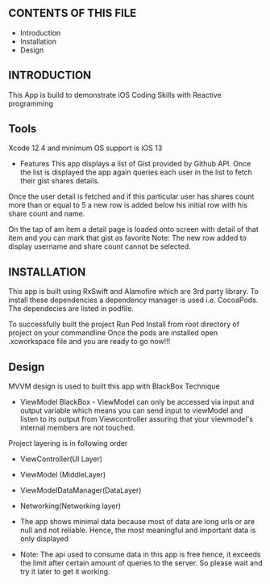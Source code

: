CONTENTS OF THIS FILE
---------------------
 * Introduction
 * Installation
 * Design


INTRODUCTION
------------

This App is build to demonstrate iOS Coding Skills with Reactive programming

## Tools

Xcode 12.4 and minimum OS support is iOS 13

* Features
This app displays a list of Gist provided by Github API. Once the list is displayed the app again queries each user in the list to fetch their gist shares details.

Once the user detail is fetched and if this particular user has shares count more than or equal to 5 a new row is added below his initial row with his share count and name.

On the tap of am item  a detail page is loaded onto screen with detail of that item and you can mark that gist as favorite
Note: The new row added to display username and share count cannot be selected.

INSTALLATION
------------
This app is built using RxSwift and Alamofire which are 3rd party library.
To install these dependencies a dependency manager is used i.e. CocoaPods. 
The dependecies are listed in podfile.

To successfully built the project Run Pod Install from root directory of project on your commandline 
Once the pods are installed open .xcworkspace file and you are ready to go now!!!


Design
-----------

MVVM design is used to built this app with BlackBox Technique

*  ViewModel BlackBox - ViewModel can only be accessed via input and output variable which means you can send input to viewModel and listen to its output from Viewcontroller assuring that your viewmodel's internal members are not touched.

 Project layering is in following order
 *  ViewController(UI Layer) 
 *  ViewModel (MiddleLayer)
 *  ViewModelDataManager(DataLayer) 
 *  Networking(Networking layer) 
    
 * The app shows minimal data because most of data are long urls or are null and not reliable. Hence, the most meaningful and important data is only displayed

* Note: The api used to consume data in this app is free hence, it exceeds the limit after certain amount of queries to the server. So please wait and try it later to get it working.
